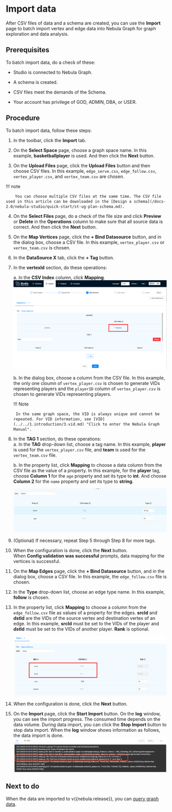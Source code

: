 # Import data

After CSV files of data and a schema are created, you can use the **Import** page to batch import vertex and edge data into Nebula Graph for graph exploration and data analysis.

## Prerequisites

To batch import data, do a check of these:

- Studio is connected to Nebula Graph.

- A schema is created.

- CSV files meet the demands of the Schema.

- Your account has privilege of GOD, ADMIN, DBA, or USER.

## Procedure

To batch import data, follow these steps:

1. In the toolbar, click the **Import** tab.

2. On the **Select Space** page, choose a graph space name. In this example, **basketballplayer** is used. And then click the **Next** button.

3. On the **Upload Files** page, click the **Upload Files** button and then choose CSV files. In this example, `edge_serve.csv`, `edge_follow.csv`, `vertex_player.csv`, and `vertex_team.csv` are chosen.

  !!! note

        You can choose multiple CSV files at the same time. The CSV file used in this article can be downloaded in the [Design a schema](/docs-2.0/nebula-studio/quick-start/st-ug-plan-schema.md).

4. On the **Select Files** page, do a check of the file size and click **Preview** or **Delete** in the **Operations** column to make sure that all source data is correct. And then click the **Next** button.

5. On the **Map Vertices** page, click the **+ Bind Datasource** button, and in the dialog box, choose a CSV file. In this example, `vertex_player.csv` or `vertex_team.csv` is chosen.

6. In the **DataSource X** tab, click the **+ Tag** button.

7. In the **vertexId** section, do these operations:

   a. In the **CSV Index** column, click **Mapping**.  
   ![Click "Mapping** in the CSV Index column](../figs/st-ug-032-1.png "Choose the source for vertexId")  

   b. In the dialog box, choose a column from the CSV file. In this example, the only one cloumn of `vertex_player.csv` is chosen to generate VIDs representing players and the `playerID` column of `vertex_player.csv` is chosen to generate VIDs representing players.

    !!! Note

        In the same graph space, the VID is always unique and cannot be repeated. For VID information, see [VID](../../1.introduction/3.vid.md) "Click to enter the Nebula Graph Manual". 

8. In the **TAG 1** section, do these operations:  
   a. In the **TAG** drop-down list, choose a tag name. In this example, **player** is used for the `vertex_player.csv` file, and **team** is used for the `vertex_team.csv` file.  

   b. In the property list, click **Mapping** to choose a data column from the CSV file as the value of a property. In this example, for the **player** tag, choose **Column 1** for the `age` property and set its type to **int**. And choose **Column 2** for the `name` property and set its type to **string**.

   ![Data source for the course vertices](../figs/st-ug-033-1.png "Choose data source for tag properties")  

9.  (Optional) If necessary, repeat Step 5 through Step 8 for more tags.  

10. When the configuration is done, click the **Next** button.  
   When **Config validation was successful** prompts, data mapping for the vertices is successful.  

11. On the **Map Edges** page, click the **+ Bind Datasource** button, and in the dialog box, choose a CSV file. In this example, the `edge_follow.csv` file is chosen.

12. In the **Type** drop-down list, choose an edge type name. In this example, **follow** is chosen.

13. In the property list, click **Mapping** to choose a column from the `edge_follow.csv` file as values of a property for the edges. **srcId** and **dstId** are the VIDs of the source vertex and destination vertex of an edge. In this example, **srcId** must be set to the VIDs of the player and **dstId** must be set to the VIDs of another player. **Rank** is optional.

    ![Data source for the action edges](../figs/st-ug-034-1.png "Choose data source for the edge type properties")

14. When the configuration is done, click the **Next** button.

15. On the **Import** page, click the **Start Import** button. On the **log** window, you can see the import progress. The consumed time depends on the data volume. During data import, you can click the **Stop Import** button to stop data import. When the **log** window shows information as follows, the data import is done.
![The log window shows the time, imported rows, and operated lines](../figs/st-ug-005-1.png "Information shown in the log window")

## Next to do

When the data are imported to v{{nebula.release}}, you can [query graph data](st-ug-explore.md).

